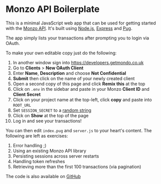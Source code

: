 # Monzo API Boilerplate

This is a minimal JavaScript web app that can be used for getting started with the [Monzo API](https://monzo.com/docs/). It's built using [Node.js](https://nodejs.org/en/), [Express](http://expressjs.com) and [Pug](https://pugjs.org/api/getting-started.html).

The app simply lists your transactions after prompting you to login via OAuth.

To make your own editable copy just do the following:

1. In another window sign into https://developers.getmondo.co.uk
1. Go to **Clients** > **New OAuth Client**
1. Enter **Name**, **Description** and choose **Not Confidential**
1. **Submit** then click on the name of your newly created client
1. Open a second copy of this page and click **Remix this** at the top
1. Click on `.env` in the sidebar and paste in your Monzo **Client ID** and **Client Secret**
1. Click on your project name at the top-left, click **copy** and paste into `ROOT_URL`
1. Set `SESSION_SECRET` to a [random string](https://www.random.org/strings/?num=1&len=8&digits=on&upperalpha=on&loweralpha=on&unique=on&format=html&rnd=new)
1. Click on **Show** at the top of the page
1. Log in and see your transactions!

You can then edit `index.pug` and `server.js` to your heart's content. The following are left as exercises:

1. Error handling ;)
1. Using an existing Monzo API library
1. Persisting sessions across server restarts
1. Handling token refreshes
1. Retrieving more than the first 100 transactions (via pagination)

The code is also available on [GitHub](https://github.com/mrw34/monzo-api-boilerplate)
